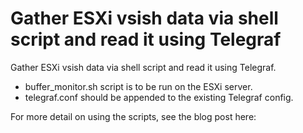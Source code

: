# Gather ESXi vsish data via shell script and read it using Telegraf

Gather ESXi vsish data via shell script and read it using Telegraf.

- buffer_monitor.sh script is to be run on the ESXi server.
- telegraf.conf should be appended to the existing Telegraf config.

For more detail on using the scripts, see the blog post here:

